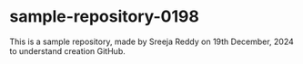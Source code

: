 # sample-repository-0198
This is a sample repository, made by Sreeja Reddy on 19th December, 2024 to understand creation GitHub.
